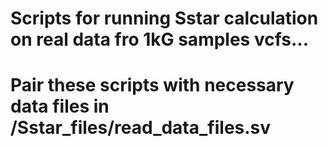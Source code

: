 # Scripts for running Sstar calculation on real data fro 1kG samples vcfs...
# Pair these scripts with necessary data files in /Sstar_files/read_data_files.sv
